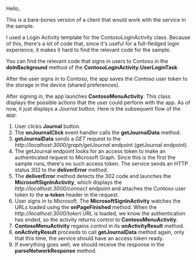 Hello,

This is a bare-bones version of a client that would work with the service in the sample.

I used a Login Activity template for the ContosoLoginActivity class. Because of this, there's a lot of code that, since it's useful for a full-fledged login experience, it makes it hard to find the relevant code for the sample.

You can find the relevant code that signs in users to Contoso in the **doInBackground** method of the **ContosoLoginActivity.UserLoginTask**.

After the user signs in to Contoso, the app saves the Contoso user token to the storage in the device (shared preferences).

After signing in, the app launches **ContosoMenuActivity**. This class displays the possible actions that the user could perform with the app. As of now, it just displays a *Journal* button. Here is the subsequent flow of the app:

1. User clicks **Journal** button.
2. The **onJournalClick** event handler calls the **getJournalData** method.
3. **getJournalData** sends a *GET* request to the *http://localhost:3000/graph/getJournal* endpoint (getJournal endpoint).
4. The getJournal endpoint looks for an access token to make an authenticated request to Microsoft Graph. Since this is the first the sample runs, there's no such access token. The service sends an HTTP status 302 to the **deliverError** method.
5. The **deliverError** method detects the 302 code and launches the **MicrosoftSignInActivity**, which displays the *http://localhost:3000/connect* endpoint and attaches the Contoso user token to the **u-token** header in the request.
6. User signs in to Microsoft. The **MicrosoftSignInActivity** watches the URLs loaded using the **onPageFinished** method. When the *http://localhost:3000/token* URL is loaded, we know the authentication has ended, so the activity returns control to **ContosoMenuActivity**.
7. **ContosoMenuActivity** regains control in its **onActivityResult** method.
8. **onActivityResult** proceeds to call **getJournalData** method again, only that this time, the service should have an access token ready.
9. If everything goes well, we should receive the response in the **parseNetworkResponse** method.